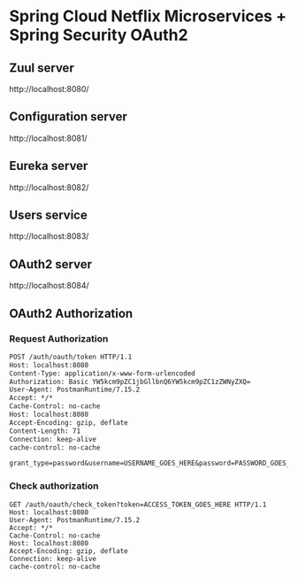 # Spring Cloud Netflix Microservices + Spring Security OAuth2
## Zuul server
http://localhost:8080/
## Configuration server
http://localhost:8081/
## Eureka server
http://localhost:8082/
## Users service
http://localhost:8083/
## OAuth2 server
http://localhost:8084/

## OAuth2 Authorization
### Request Authorization
```txt
POST /auth/oauth/token HTTP/1.1
Host: localhost:8080
Content-Type: application/x-www-form-urlencoded
Authorization: Basic YW5kcm9pZC1jbGllbnQ6YW5kcm9pZC1zZWNyZXQ=
User-Agent: PostmanRuntime/7.15.2
Accept: */*
Cache-Control: no-cache
Host: localhost:8080
Accept-Encoding: gzip, deflate
Content-Length: 71
Connection: keep-alive
cache-control: no-cache

grant_type=password&username=USERNAME_GOES_HERE&password=PASSWORD_GOES_HERE
```

### Check authorization
```
GET /auth/oauth/check_token?token=ACCESS_TOKEN_GOES_HERE HTTP/1.1
Host: localhost:8080
User-Agent: PostmanRuntime/7.15.2
Accept: */*
Cache-Control: no-cache
Host: localhost:8080
Accept-Encoding: gzip, deflate
Connection: keep-alive
cache-control: no-cache
```
